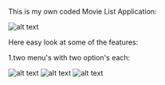 This is my own coded Movie List Application:

![alt text](https://image.ibb.co/ipcgZn/Screenshot_1521969701.png=10)

Here easy look at some of the features:

1.two menu's with two option's each: 

![alt text](https://image.ibb.co/hGWm0S/Screenshot_1521969810.png=10)
![alt text](https://image.ibb.co/hOg8En/Screenshot_1521969808.png=10) ![alt text](https://image.ibb.co/dvsgZn/Screenshot_1521969804.png=10)
